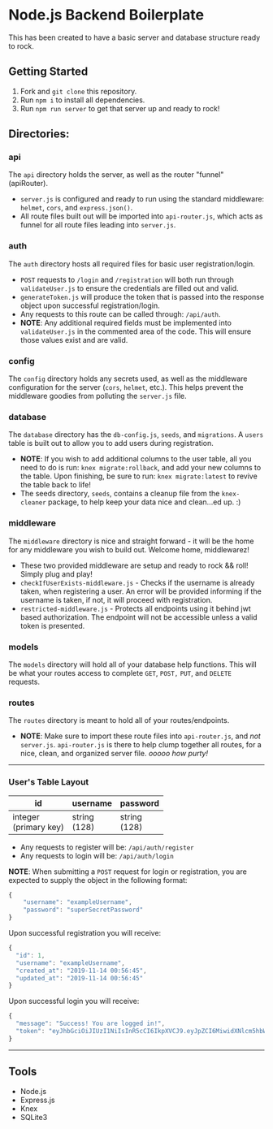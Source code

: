 # Node.js Backend Boilerplate

This has been created to have a basic server and database structure ready to rock. 

## Getting Started
1) Fork and `git clone` this repository.
2) Run `npm i` to install all dependencies.
3) Run `npm run server` to get that server up and ready to rock!

## Directories:

### api
The `api` directory holds the server, as well as the router "funnel" (apiRouter). 
- `server.js` is configured and ready to run using the standard middleware: `helmet`, `cors`, and `express.json()`.
- All route files built out will be imported into `api-router.js`, which acts as funnel for all route files leading into `server.js`.

### auth 
The `auth` directory hosts all required files for basic user registration/login. 
- `POST` requests to `/login` and `/registration` will both run through `validateUser.js` to ensure the credentials are filled out and valid.
- `generateToken.js` will produce the token that is passed into the response object upon successful registration/login.
- Any requests to this route can be called through: `/api/auth`.
- **NOTE**: Any additional required fields must be implemented into `validateUser.js` in the commented area of the code. This will ensure those values exist and are valid.

### config
The `config` directory holds any secrets used, as well as the middleware configuration for the server (`cors`, `helmet`, etc.). This helps prevent the middleware goodies from polluting the `server.js` file.

### database
The `database` directory has the `db-config.js`, `seeds`, and `migrations`. A `users` table is built out to allow you to add users during registration.
- **NOTE**: If you wish to add additional columns to the user table, all you need to do is run: `knex migrate:rollback`, and add your new columns to the table. Upon finishing, be sure to run: `knex migrate:latest` to revive the table back to life!
- The seeds directory, `seeds`, contains a cleanup file from the `knex-cleaner` package, to help keep your data nice and clean...ed up. :)

### middleware
The `middleware` directory is nice and straight forward - it will be the home for any middleware you wish to build out. Welcome home, middlewarez!

- These two provided middleware are setup and ready to rock && roll! Simply plug and play!
- `checkIfUserExists-middleware.js` - Checks if the username is already taken, when registering a user. An error will be provided informing if the username is taken, if not, it will proceed with registration.
- `restricted-middleware.js` - Protects all endpoints using it behind jwt based authorization. The endpoint will not be accessible unless a valid token is presented.


### models
The `models` directory will hold all of your database help functions. This will be what your routes access to complete `GET`, `POST,` `PUT`, and `DELETE` requests.

### routes 
The `routes` directory is meant to hold all of your routes/endpoints.
- **NOTE**: Make sure to import these route files into `api-router.js`, and _not_ `server.js`. `api-router.js` is there to help clump together all routes, for a nice, clean, and organized server file. _ooooo how purty!_

<hr />

### User's Table Layout

| id | username | password |
| -- | -------- | -------- |
| integer <br /> (primary key) | string <br /> (128) | string <br />(128)

- Any requests to register will be: `/api/auth/register`
- Any requests to login will be: `/api/auth/login`

**NOTE**: When submitting a `POST` request for login or registration, you are expected to supply the object in the following format:

```js
{
    "username": "exampleUsername",
    "password": "superSecretPassword"
}
```

Upon successful registration you will receive:

```js
{
  "id": 1,
  "username": "exampleUsername",
  "created_at": "2019-11-14 00:56:45",
  "updated_at": "2019-11-14 00:56:45"
}
```

Upon successful login you will receive:

```js
{
  "message": "Success! You are logged in!",
  "token": "eyJhbGciOiJIUzI1NiIsInR5cCI6IkpXVCJ9.eyJpZCI6MiwidXNlcm5hbWUiOiJ0ZXN0Z3V5IiwiaWF0IjoxNTczNjg5MjEwLCJleHAiOjE1NzM3MTgwMTB9.c1gMiadsDqOnmXOVqyVXQgkcBZ4q4ifp7TJFOP2zsaaY"
}
```

<hr />

## Tools
- Node.js
- Express.js
- Knex
- SQLite3


